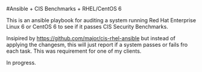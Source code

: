 #Ansible + CIS Benchmarks + RHEL/CentOS 6


This is an ansible playbook for auditing a system running Red Hat Enterprise Linux 6 or CentOS 6  to see if it passes CIS Security Benchmarks.

Insipired by https://github.com/major/cis-rhel-ansible but instead of applying the changesm, this will just report if a system passes or fails fro each task. This was requirement for one of my clients.

In progress.

